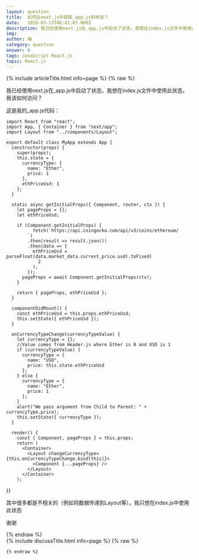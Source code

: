 ```yaml
---
layout: question
title:  如何在next.js中获取_app.js的状态？
date:   2020-03-23T06:41:07.000Z
description: 我已经使用next.js在_app.js中启动了状态。我想在index.js文件中使用此状态。我该如何访问？这是我的_app.js代码：impor...
img: 
author: 梅
category: question
answer: 0
tags: JavaScript React.js
topic: React.js
---
```

<div class="article-root">
  <div class="article">
    {% include articleTitle.html info=page %}
    {% raw %}
    <div class="article-content"><p><font style="vertical-align: inherit;"><font style="vertical-align: inherit;">我已经使用next.js在_app.js中启动了状态。</font><font style="vertical-align: inherit;">我想在index.js文件中使用此状态。</font><font style="vertical-align: inherit;">我该如何访问？</font></font></p>

<p><font style="vertical-align: inherit;"><font style="vertical-align: inherit;">这是我的_app.js代码：</font></font></p>

<pre><code>import React from "react";<font></font>
import App, { Container } from "next/app";<font></font>
import Layout from "../components/Layout";<font></font>
<font></font>
export default class MyApp extends App {<font></font>
  constructor(props) {<font></font>
    super(props);<font></font>
    this.state = {<font></font>
      currencyType: {<font></font>
        name: "Ether",<font></font>
        price: 1<font></font>
      },<font></font>
      ethPriceUsd: 1<font></font>
    };<font></font>
  }<font></font>
<font></font>
  static async getInitialProps({ Component, router, ctx }) {<font></font>
    let pageProps = {};<font></font>
    let ethPriceUsd;<font></font>
<font></font>
    if (Component.getInitialProps) {<font></font>
          fetch(`https://api.coingecko.com/api/v3/coins/ethereum/<font></font>
        `)<font></font>
        .then(result =&gt; result.json())<font></font>
        .then(data =&gt; {<font></font>
          ethPriceUsd = parseFloat(data.market_data.current_price.usd).toFixed(<font></font>
            2<font></font>
          );<font></font>
        });<font></font>
      pageProps = await Component.getInitialProps(ctx);<font></font>
    }<font></font>
<font></font>
    return { pageProps, ethPriceUsd };<font></font>
  }<font></font>
<font></font>
  componentDidMount() {<font></font>
    const ethPriceUsd = this.props.ethPriceUsd;<font></font>
    this.setState({ ethPriceUsd });<font></font>
  }<font></font>
<font></font>
  onCurrencyTypeChange(currencyTypeValue) {<font></font>
    let currencyType = {};<font></font>
    //Value comes from Header.js where Ether is 0 and USD is 1<font></font>
    if (currencyTypeValue) {<font></font>
      currencyType = {<font></font>
        name: "USD",<font></font>
        price: this.state.ethPriceUsd<font></font>
      };<font></font>
    } else {<font></font>
      currencyType = {<font></font>
        name: "Ether",<font></font>
        price: 1<font></font>
      };<font></font>
    }<font></font>
    alert("We pass argument from Child to Parent: " + currencyType.price);<font></font>
    this.setState({ currencyType });<font></font>
  }<font></font>
<font></font>
  render() {<font></font>
    const { Component, pageProps } = this.props;<font></font>
    return (<font></font>
      &lt;Container&gt;<font></font>
        &lt;Layout changeCurrencyType={this.onCurrencyTypeChange.bind(this)}&gt;<font></font>
          &lt;Component {...pageProps} /&gt;<font></font>
        &lt;/Layout&gt;<font></font>
      &lt;/Container&gt;<font></font>
    );<font></font>
</code></pre>

<p><font style="vertical-align: inherit;"><font style="vertical-align: inherit;">}}</font></font></p>

<p><font style="vertical-align: inherit;"><font style="vertical-align: inherit;">其中很多都是不相关的（例如将数据传递到Layout等）。</font><font style="vertical-align: inherit;">我只想在index.js中使用此状态</font></font></p>

<p><font style="vertical-align: inherit;"><font style="vertical-align: inherit;">谢谢</font></font></p></div>
    {% endraw %}
  </div>

  <div class="discuss-wrapper">
    {% include discussTitle.html info=page %}
    {% raw %}
    
    {% endraw %}
  </div>
<div>
